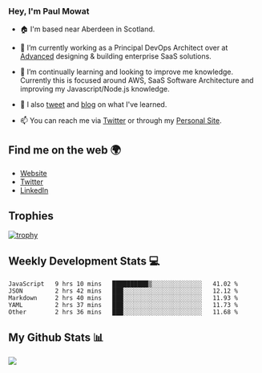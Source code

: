 ### Hey, I'm Paul Mowat

- 🏠 I'm based near Aberdeen in Scotland.
- 💼 I’m currently working as a Principal DevOps Architect over at [Advanced](https://www.oneadvanced.com/) designing & building enterprise SaaS solutions.
- 📖 I’m continually learning and looking to improve me knowledge. Currently this is focused around AWS, SaaS Software Architecture and improving my Javascript/Node.js knowledge.
- 📔 I also [tweet](https://twitter.com/paul_mowat) and [blog](https://www.paulmowat.co.uk/blog) on what I've learned.

- 📫 You can reach me via [Twitter](https://twitter.com/paul_mowat) or through my [Personal Site](https://www.paulmowat.co.uk).


## Find me on the web 🌍

- [Website](https://www.paulmowat.co.uk)
- [Twitter](https://twitter.com/paul_mowat)
- [LinkedIn](https://www.linkedin.com/in/paulmowat)

## Trophies

[![trophy](https://github-profile-trophy.vercel.app/?username=paulmowat)](https://github.com/ryo-ma/github-profile-trophy)

## Weekly Development Stats 💻

<!--START_SECTION:waka-->

```text
JavaScript   9 hrs 10 mins   ██████████▒░░░░░░░░░░░░░░   41.02 %
JSON         2 hrs 42 mins   ███░░░░░░░░░░░░░░░░░░░░░░   12.12 %
Markdown     2 hrs 40 mins   ███░░░░░░░░░░░░░░░░░░░░░░   11.93 %
YAML         2 hrs 37 mins   ███░░░░░░░░░░░░░░░░░░░░░░   11.73 %
Other        2 hrs 36 mins   ███░░░░░░░░░░░░░░░░░░░░░░   11.68 %
```

<!--END_SECTION:waka-->

## My Github Stats 📊

![](https://github-readme-stats.vercel.app/api?username=paulmowat&show_icons=true&count_private=true)
